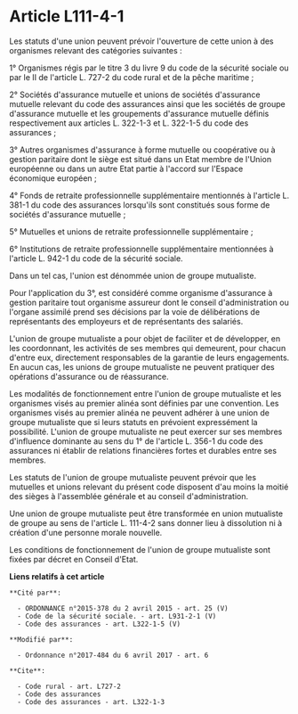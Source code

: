 # Article L111-4-1

Les statuts d'une union peuvent prévoir l'ouverture de cette union à des organismes relevant des catégories suivantes :

1° Organismes régis par le titre 3 du livre 9 du code de la sécurité sociale ou par le II de l'article L. 727-2 du code rural
et de la pêche maritime ;

2° Sociétés d'assurance mutuelle et unions de sociétés d'assurance mutuelle relevant du code des assurances ainsi que les
sociétés de groupe d'assurance mutuelle et les groupements d'assurance mutuelle définis respectivement aux articles L.
322-1-3 et L. 322-1-5 du code des assurances ;

3° Autres organismes d'assurance à forme mutuelle ou coopérative ou à gestion paritaire dont le siège est situé dans un Etat
membre de l'Union européenne ou dans un autre Etat partie à l'accord sur l'Espace économique européen ;

4° Fonds de retraite professionnelle supplémentaire mentionnés à l'article L. 381-1 du code des assurances lorsqu'ils sont
constitués sous forme de sociétés d'assurance mutuelle ;

5° Mutuelles et unions de retraite professionnelle supplémentaire ;

6° Institutions de retraite professionnelle supplémentaire mentionnées à l'article L. 942-1 du code de la sécurité sociale.

Dans un tel cas, l'union est dénommée union de groupe mutualiste.

Pour l'application du 3°, est considéré comme organisme d'assurance à gestion paritaire tout organisme assureur dont le
conseil d'administration ou l'organe assimilé prend ses décisions par la voie de délibérations de représentants des
employeurs et de représentants des salariés.

L'union de groupe mutualiste a pour objet de faciliter et de développer, en les coordonnant, les activités de ses membres qui
demeurent, pour chacun d'entre eux, directement responsables de la garantie de leurs engagements. En aucun cas, les unions de
groupe mutualiste ne peuvent pratiquer des opérations d'assurance ou de réassurance.

Les modalités de fonctionnement entre l'union de groupe mutualiste et les organismes visés au premier alinéa sont définies
par une convention. Les organismes visés au premier alinéa ne peuvent adhérer à une union de groupe mutualiste que si leurs
statuts en prévoient expressément la possibilité. L'union de groupe mutualiste ne peut exercer sur ses membres d'influence
dominante au sens du 1° de l'article L. 356-1 du code des assurances ni établir de relations financières fortes et durables
entre ses membres.

Les statuts de l'union de groupe mutualiste peuvent prévoir que les mutuelles et unions relevant du présent code disposent
d'au moins la moitié des sièges à l'assemblée générale et au conseil d'administration.

Une union de groupe mutualiste peut être transformée en union mutualiste de groupe au sens de l'article L. 111-4-2 sans
donner lieu à dissolution ni à création d'une personne morale nouvelle.

Les conditions de fonctionnement de l'union de groupe mutualiste sont fixées par décret en Conseil d'Etat.

**Liens relatifs à cet article**

	**Cité par**:

	  - ORDONNANCE n°2015-378 du 2 avril 2015 - art. 25 (V)
	  - Code de la sécurité sociale. - art. L931-2-1 (V)
	  - Code des assurances - art. L322-1-5 (V)

	**Modifié par**:

	  - Ordonnance n°2017-484 du 6 avril 2017 - art. 6

	**Cite**:

	  - Code rural - art. L727-2
	  - Code des assurances
	  - Code des assurances - art. L322-1-3
